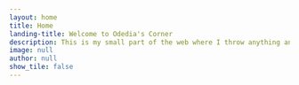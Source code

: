 ```yaml
---
layout: home
title: Home
landing-title: Welcome to Odedia's Corner
description: This is my small part of the web where I throw anything and everything at you, so... stand back!
image: null
author: null
show_tile: false
---
```


